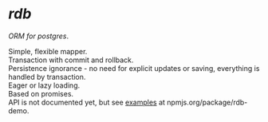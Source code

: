 _rdb_
===
_ORM for postgres_. 


Simple, flexible mapper.  
Transaction with commit and rollback.  
Persistence ignorance - no need for explicit updates or saving, everything is handled by transaction.  
Eager or lazy loading.  
Based on promises.  
API is not documented yet, but see [examples][0] at npmjs.org/package/rdb-demo.

[0]:https://npmjs.org/package/rdb-demo